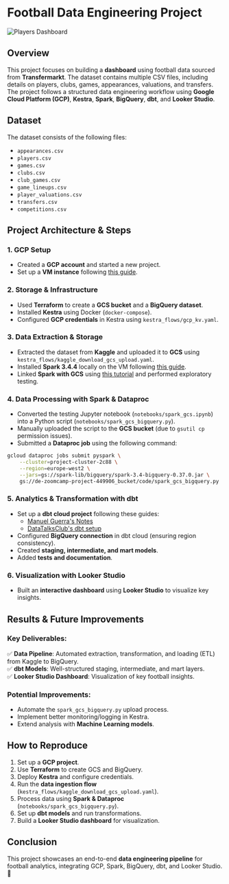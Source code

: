 # Football Data Engineering Project

![Players Dashboard](https://github.com/AbdelaliEch/final_project/blob/main/images/Players%20Dashboard.jpg)

## Overview
This project focuses on building a **dashboard** using football data sourced from **Transfermarkt**. The dataset contains multiple CSV files, including details on players, clubs, games, appearances, valuations, and transfers. The project follows a structured data engineering workflow using **Google Cloud Platform (GCP)**, **Kestra**, **Spark**, **BigQuery**, **dbt**, and **Looker Studio**.

## Dataset
The dataset consists of the following files:
- `appearances.csv`
- `players.csv`
- `games.csv`
- `clubs.csv`
- `club_games.csv`
- `game_lineups.csv`
- `player_valuations.csv`
- `transfers.csv`
- `competitions.csv`

## Project Architecture & Steps

### 1. **GCP Setup**
- Created a **GCP account** and started a new project.
- Set up a **VM instance** following [this guide](https://youtu.be/ae-CV2KfoN0?si=jq2KO6LgsO2F_D_v).

### 2. **Storage & Infrastructure**
- Used **Terraform** to create a **GCS bucket** and a **BigQuery dataset**.
- Installed **Kestra** using Docker (`docker-compose`).
- Configured **GCP credentials** in Kestra using `kestra_flows/gcp_kv.yaml`.

### 3. **Data Extraction & Storage**
- Extracted the dataset from **Kaggle** and uploaded it to **GCS** using `kestra_flows/kaggle_download_gcs_upload.yaml`.
- Installed **Spark 3.4.4** locally on the VM following [this guide](https://youtu.be/hqUbB9c8sKg?si=coujzlSGM3fRzqKz).
- Linked **Spark with GCS** using [this tutorial](https://youtu.be/Yyz293hBVcQ?si=ei5qu9n9NXTVTf2n) and performed exploratory testing.

### 4. **Data Processing with Spark & Dataproc**
- Converted the testing Jupyter notebook (`notebooks/spark_gcs.ipynb`) into a Python script (`notebooks/spark_gcs_bigquery.py`).
- Manually uploaded the script to the **GCS bucket** (due to `gsutil cp` permission issues).
- Submitted a **Dataproc job** using the following command:

```bash
gcloud dataproc jobs submit pyspark \
    --cluster=project-cluster-2c88 \
    --region=europe-west2 \
    --jars=gs://spark-lib/bigquery/spark-3.4-bigquery-0.37.0.jar \
    gs://de-zoomcamp-project-449906_bucket/code/spark_gcs_bigquery.py
```

### 5. **Analytics & Transformation with dbt**
- Set up a **dbt cloud project** following these guides:
  - [Manuel Guerra's Notes](https://github.com/ManuelGuerra1987/data-engineering-zoomcamp-notes/tree/main/4_Analytics-Engineering)
  - [DataTalksClub's dbt setup](https://github.com/DataTalksClub/data-engineering-zoomcamp/blob/main/04-analytics-engineering/dbt_cloud_setup.md)
- Configured **BigQuery connection** in dbt cloud (ensuring region consistency).
- Created **staging, intermediate, and mart models**.
- Added **tests and documentation**.

### 6. **Visualization with Looker Studio**
- Built an **interactive dashboard** using **Looker Studio** to visualize key insights.

## Results & Future Improvements
### Key Deliverables:
✅ **Data Pipeline**: Automated extraction, transformation, and loading (ETL) from Kaggle to BigQuery.  
✅ **dbt Models**: Well-structured staging, intermediate, and mart layers.  
✅ **Looker Studio Dashboard**: Visualization of key football insights.  

### Potential Improvements:
- Automate the `spark_gcs_bigquery.py` upload process.
- Implement better monitoring/logging in Kestra.
- Extend analysis with **Machine Learning models**.

## How to Reproduce
1. Set up a **GCP project**.
2. Use **Terraform** to create GCS and BigQuery.
3. Deploy **Kestra** and configure credentials.
4. Run the **data ingestion flow** (`kestra_flows/kaggle_download_gcs_upload.yaml`).
5. Process data using **Spark & Dataproc** (`notebooks/spark_gcs_bigquery.py`).
6. Set up **dbt models** and run transformations.
7. Build a **Looker Studio dashboard** for visualization.

## Conclusion
This project showcases an end-to-end **data engineering pipeline** for football analytics, integrating GCP, Spark, BigQuery, dbt, and Looker Studio. 🚀

